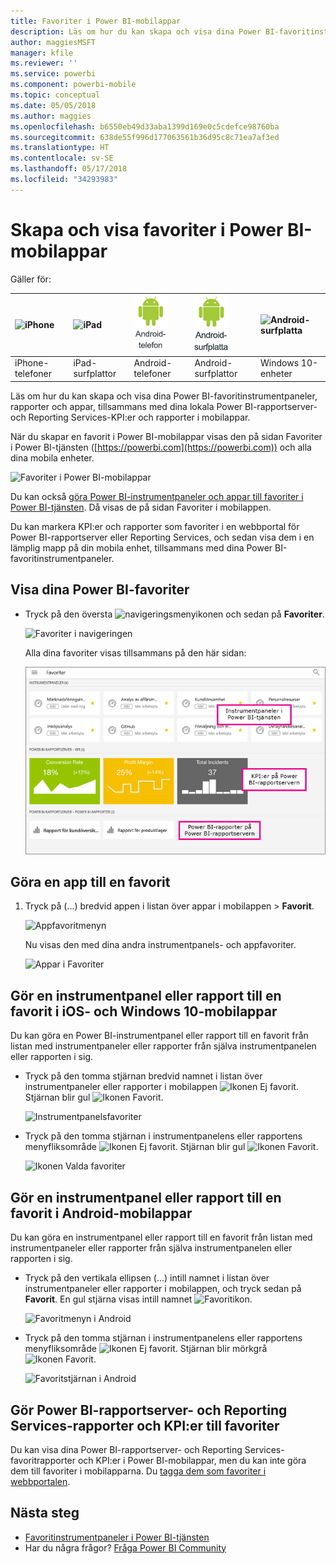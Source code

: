 ```yaml
---
title: Favoriter i Power BI-mobilappar
description: Läs om hur du kan skapa och visa dina Power BI-favoritinstrumentpaneler, rapporter och appar, plus Power BI-rapportserver- och Reporting Services-rapporter och KPI:er i mobilappar.
author: maggiesMSFT
manager: kfile
ms.reviewer: ''
ms.service: powerbi
ms.component: powerbi-mobile
ms.topic: conceptual
ms.date: 05/05/2018
ms.author: maggies
ms.openlocfilehash: b6550eb49d33aba1399d169e0c5cdefce98760ba
ms.sourcegitcommit: 638de55f996d177063561b36d95c8c71ea7af3ed
ms.translationtype: HT
ms.contentlocale: sv-SE
ms.lasthandoff: 05/17/2018
ms.locfileid: "34293983"
---
```

# <a name="make-and-view-favorites-in-the-power-bi-mobile-apps"></a>Skapa och visa favoriter i Power BI-mobilappar
Gäller för:

| ![iPhone](media/mobile-apps-favorites/iphone-logo-50-px.png) | ![iPad](media/mobile-apps-favorites/ipad-logo-50-px.png) | ![Android-telefon](media/mobile-apps-favorites/android-phone-logo-50-px.png) | ![Android-surfplatta](media/mobile-apps-favorites/android-tablet-logo-50-px.png) | ![Android-surfplatta](media/mobile-apps-favorites/win-10-logo-50-px.png) |
|:--- |:--- |:--- |:--- |:--- |
| iPhone-telefoner |iPad-surfplattor |Android-telefoner |Android-surfplattor |Windows 10-enheter |

Läs om hur du kan skapa och visa dina Power BI-favoritinstrumentpaneler, rapporter och appar, tillsammans med dina lokala Power BI-rapportserver- och Reporting Services-KPI:er och rapporter i mobilappar.

När du skapar en favorit i Power BI-mobilappar visas den på sidan Favoriter i Power BI-tjänsten ([https://powerbi.com](https://powerbi.com)) och alla dina mobila enheter. 

![Favoriter i Power BI-mobilappar](media/mobile-apps-find-content-mobile-devices/power-bi-android-favorites-reports.png)


Du kan också [göra Power BI-instrumentpaneler och appar till favoriter i Power BI-tjänsten](service-dashboard-favorite.md). Då visas de på sidan Favoriter i mobilappen.

Du kan markera KPI:er och rapporter som favoriter i en webbportal för Power BI-rapportserver eller Reporting Services, och sedan visa dem i en lämplig mapp på din mobila enhet, tillsammans med dina Power BI-favoritinstrumentpaneler.

## <a name="view-your-power-bi-favorites"></a>Visa dina Power BI-favoriter
* Tryck på den översta ![navigeringsmenyikonen](media/mobile-apps-favorites/power-bi-iphone-global-nav-button.png) och sedan på **Favoriter**.
  
  ![Favoriter i navigeringen](media/mobile-apps-favorites/power-bi-ipad-faves-pbi-report-server.png)
  
  Alla dina favoriter visas tillsammans på den här sidan:
  
  ![Sidan Favoriter](media/mobile-apps-favorites/power-bi-ipad-favorites.png)

## <a name="make-an-app-a-favorite"></a>Göra en app till en favorit
1. Tryck på (...) bredvid appen i listan över appar i mobilappen > **Favorit**.
   
    ![Appfavoritmenyn](media/mobile-apps-favorites/power-bi-android-favorite-app-ellipsis.png)
   
    Nu visas den med dina andra instrumentpanels- och appfavoriter.
   
    ![Appar i Favoriter](media/mobile-apps-favorites/power-bi-android-favorite-apps.png)

## <a name="make-a-dashboard-or-report-a-favorite-in-the-ios-and-windows-10-mobile-apps"></a>Gör en instrumentpanel eller rapport till en favorit i iOS- och Windows 10-mobilappar
Du kan göra en Power BI-instrumentpanel eller rapport till en favorit från listan med instrumentpaneler eller rapporter från själva instrumentpanelen eller rapporten i sig.

* Tryck på den tomma stjärnan bredvid namnet i listan över instrumentpaneler eller rapporter i mobilappen ![Ikonen Ej favorit](media/mobile-apps-favorites/power-bi-mobile-not-favorite-icon.png). Stjärnan blir gul ![Ikonen Favorit](media/mobile-apps-favorites/power-bi-mobile-yes-favorite-icon.png).
  
    ![Instrumentpanelsfavoriter](media/mobile-apps-favorites/power-bi-mobile-make-dashboard-favorite.png)
* Tryck på den tomma stjärnan i instrumentpanelens eller rapportens menyfliksområde ![Ikonen Ej favorit](media/mobile-apps-favorites/power-bi-mobile-not-favorite-icon.png). Stjärnan blir gul ![Ikonen Favorit](media/mobile-apps-favorites/power-bi-mobile-yes-favorite-icon.png).
  
    ![Ikonen Valda favoriter](media/mobile-apps-favorites/power-bi-mobile-favorite-selected.png)

## <a name="make-a-dashboard-or-report-a-favorite-in-the-android-mobile-apps"></a>Gör en instrumentpanel eller rapport till en favorit i Android-mobilappar
Du kan göra en instrumentpanel eller rapport till en favorit från listan med instrumentpaneler eller rapporter från själva instrumentpanelen eller rapporten i sig.

* Tryck på den vertikala ellipsen (...) intill namnet i listan över instrumentpaneler eller rapporter i mobilappen, och tryck sedan på **Favorit**. En gul stjärna visas intill namnet ![Favoritikon](media/mobile-apps-favorites/power-bi-mobile-yes-favorite-icon.png).
  
    ![Favoritmenyn i Android](media/mobile-apps-favorites/power-bi-android-make-favorite.png)
* Tryck på den tomma stjärnan i instrumentpanelens eller rapportens menyfliksområde ![Ikonen Ej favorit](media/mobile-apps-favorites/power-bi-mobile-not-favorite-icon.png). Stjärnan blir mörkgrå ![Ikonen Favorit](media/mobile-apps-favorites/power-bi-android-favorite-icon.png).
  
    ![Favoritstjärnan i Android](media/mobile-apps-favorites/power-bi-android-favorite-in-dashboard.png)

## <a name="make-favorite-power-bi-report-server-and-reporting-services-reports-and-kpis"></a>Gör Power BI-rapportserver- och Reporting Services-rapporter och KPI:er till favoriter
Du kan visa dina Power BI-rapportserver- och Reporting Services-favoritrapporter och KPI:er i Power BI-mobilappar, men du kan inte göra dem till favoriter i mobilapparna. Du [tagga dem som favoriter i webbportalen](report-server/tutorial-explore-report-server-web-portal.md#tag-your-favorites). 

## <a name="next-steps"></a>Nästa steg
* [Favoritinstrumentpaneler i Power BI-tjänsten](service-dashboard-favorite.md) 
* Har du några frågor? [Fråga Power BI Community](http://community.powerbi.com/)

